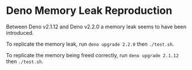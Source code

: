 # Deno Memory Leak Reproduction

Between Deno v2.1.12 and Deno v2.2.0 a memory leak seems to have been introduced.

To replicate the memory leak, run `deno upgrade 2.2.0` then `./test.sh`.

To replicate the memory being freed correctly, run `deno upgrade 2.1.12` then `./test.sh`.
